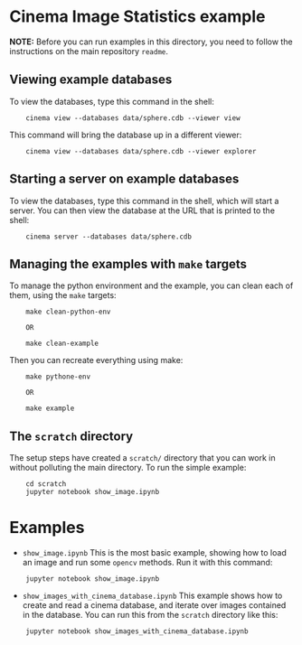 # Cinema Image Statistics example

**NOTE:** Before you can run examples in this directory, you need to follow the instructions on the main repository `readme`.

## Viewing example databases

To view the databases, type this command in the shell:

```
    cinema view --databases data/sphere.cdb --viewer view
```

This command will bring the database up in a different viewer:

```
    cinema view --databases data/sphere.cdb --viewer explorer
```

## Starting a server on example databases

To view the databases, type this command in the shell, which will start a server. You can then view the database at the URL that is printed to the shell:

```
    cinema server --databases data/sphere.cdb
```

## Managing the examples with `make` targets

To manage the python environment and the example, you can clean each of them, using the `make` targets:

```
    make clean-python-env

    OR

    make clean-example
```

Then you can recreate everything using make:

```
    make pythone-env

    OR

    make example

```

## The `scratch` directory
The setup steps have created a `scratch/` directory that you can work in without polluting the main directory. To run the simple example:

```
    cd scratch
    jupyter notebook show_image.ipynb
```

# Examples

- `show_image.ipynb` This is the most basic example, showing how to load an image and run some `opencv` methods. Run it with this command:

```
    jupyter notebook show_image.ipynb
```

- `show_images_with_cinema_database.ipynb` This example shows how to create and read a cinema database, and iterate over images contained in the database. You can run this from the `scratch` directory like this:

```
    jupyter notebook show_images_with_cinema_database.ipynb
```

